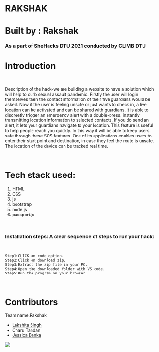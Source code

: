 # RAKSHAK
# Built by : Rakshak 
<h3>As a part of SheHacks DTU 2021 conducted by CLIMB DTU</h3>

<h1>Introduction</h1>  <BR>
    
Description of the hack-we are building a website to have a solution which will help to curb sexual assault pandemic. Firstly the user will login themselves then the contact information of their five guardians would be asked. Now if the user is feeling unsafe or just wants to check in, a live location can be activated and can be shared with guardians. It is able to discreetly trigger an emergency alert with a double-press, instantly transmitting location information to selected contacts. If you do send an alert, it  lets your guardians navigate to your location. This feature is useful to help people reach you quickly. In this way it will be able to keep users safe through these SOS features. One of its applications enables users to enter their start point and destination, in case they feel the route is unsafe. The location of the device can be tracked real time.

<BR>
    <h1>Tech stack used:</h1>
        <ol>
            <li>HTML</li>
            <li>CSS</li>
            <li>js</li>
            <li>bootstrap</li>
            <li>node.js</li>
            <li>passport.js</li>
        </ol>
        <BR>

<h3>Installation steps: A clear sequence of steps to run your hack:</h3><BR>
    
    Step1:CLICK on code option. 
    Step2:Click on download zip.
    Step3:Extract the zip file in your PC.
    Step4:Open the downloaded folder with VS code.
    Step5:Run the program on your browser.
    
<BR>
    <h1>Contributors</h1>
    Team name:Rakshak
    <ul>
        <a href="https://github.com/laks1806"> <li>Lakshita Singh</li></a>
           <a href="https://github.com/Charu2518"><li>Charu Tandan</li></a>
           <a href="https://github.com/jb3081"><li>Jessica Banka</li></a>
    </ul>
            
<img src="https://user-images.githubusercontent.com/77248016/114280700-298f7880-9a58-11eb-97e0-83ac75651540.jpeg"> 


